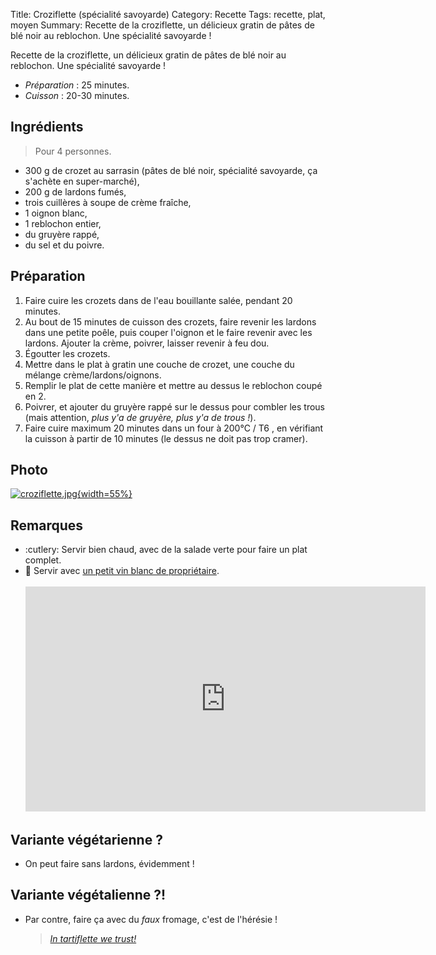 Title: Croziflette (spécialité savoyarde)
Category: Recette
Tags: recette, plat, moyen
Summary: Recette de la croziflette, un délicieux gratin de pâtes de blé noir au reblochon. Une spécialité savoyarde !

Recette de la croziflette, un délicieux gratin de pâtes de blé noir au reblochon. Une spécialité savoyarde !

- *Préparation* : 25 minutes.
- *Cuisson* : 20-30 minutes.

## Ingrédients
> Pour 4 personnes.

- 300 g de crozet au sarrasin (pâtes de blé noir, spécialité savoyarde, ça s'achète en super-marché),
- 200 g de lardons fumés,
- trois cuillères à soupe de crème fraîche,
- 1 oignon blanc,
- 1 reblochon entier,
- du gruyère rappé,
- du sel et du poivre.

## Préparation
1. Faire cuire les crozets dans de l'eau bouillante salée, pendant 20 minutes.
2. Au bout de 15 minutes de cuisson des crozets, faire revenir les lardons dans une petite poêle, puis couper l'oignon et le faire revenir avec les lardons. Ajouter la crème, poivrer, laisser revenir à feu dou.
3. Égoutter les crozets.
4. Mettre dans le plat à gratin une couche de crozet, une couche du mélange crème/lardons/oignons.
5. Remplir le plat de cette manière et mettre au dessus le reblochon coupé en 2.
6. Poivrer, et ajouter du gruyère rappé sur le dessus pour combler les trous (mais attention, *plus y'a de gruyère, plus y'a de trous !*).
7. Faire cuire maximum 20 minutes dans un four à 200°C / T6 <i class="fa fa-thermometer-full" aria-hidden="true"></i>, en vérifiant la cuisson à partir de 10 minutes (le dessus ne doit pas trop cramer).

## Photo
[![croziflette.jpg]({filename}images/croziflette.jpg){width=55%}]({filename}images/croziflette.jpg)

## Remarques
- :cutlery: Servir bien chaud, avec de la salade verte pour faire un plat complet.
- :wine_glass: Servir avec [un petit vin blanc de propriétaire](https://www.youtube.com/watch?v=9A0BU2g1rpA).
    <br><br><iframe width="640" height="360" src="https://www.youtube.com/embed/9A0BU2g1rpA" frameborder="0" gesture="media" allow="encrypted-media" allowfullscreen></iframe><br>

## Variante végétarienne ?
- On peut faire sans lardons, évidemment !

## Variante végétalienne ?!
- Par contre, faire ça avec du *faux* fromage, c'est de l'hérésie !
  > [*In tartiflette we trust!*](http://www.skipass.com/shop/in-tartiflette-we-trust/)

